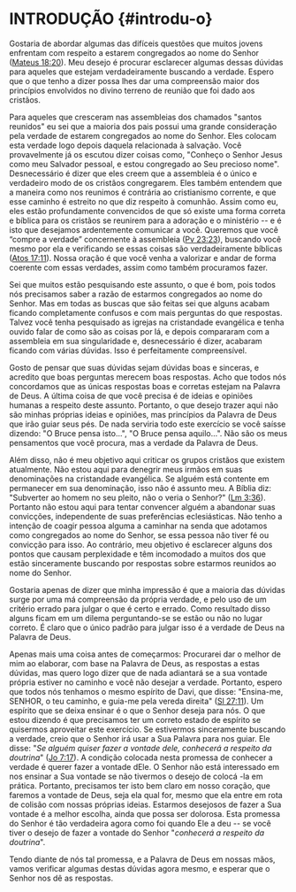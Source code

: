 # INTRODUÇÃO {#introdu-o}

Gostaria de abordar algumas das difíceis questões que muitos jovens enfrentam com respeito a estarem congregados ao nome do Senhor ([Mateus 18:20](http://bibliaonline.com.br/acf/mt/18/20)). Meu desejo é procurar esclarecer algumas dessas dúvidas para aqueles que estejam verdadeiramente buscando a verdade. Espero que o que tenho a dizer possa lhes dar uma compreensão maior dos princípios envolvidos no divino terreno de reunião que foi dado aos cristãos.

Para aqueles que cresceram nas assembleias dos chamados &quot;santos reunidos&quot; eu sei que a maioria dos pais possui uma grande consideração pela verdade de estarem congregados ao nome do Senhor. Eles colocam esta verdade logo depois daquela relacionada à salvação. Você provavelmente já os escutou dizer coisas como, &quot;Conheço o Senhor Jesus como meu Salvador pessoal, e estou congregado ao Seu precioso nome&quot;. Desnecessário é dizer que eles creem que a assembleia é o único e verdadeiro modo de os cristãos congregarem. Eles também entendem que a maneira como nos reunimos é contrária ao cristianismo corrente, e que esse caminho é estreito no que diz respeito à comunhão. Assim como eu, eles estão profundamente convencidos de que só existe uma forma correta e bíblica para os cristãos se reunirem para a adoração e o ministério -- e é isto que desejamos ardentemente comunicar a você. Queremos que você “compre a verdade” concernente à assembleia ([Pv 23:23](http://bibliaonline.com.br/acf/pv/23/23)), buscando você mesmo por ela e verificando se essas coisas são verdadeiramente bíblicas ([Atos 17:11](http://bibliaonline.com.br/acf/atos/17/11)). Nossa oração é que você venha a valorizar e andar de forma coerente com essas verdades, assim como também procuramos fazer.

Sei que muitos estão pesquisando este assunto, o que é bom, pois todos nós precisamos saber a razão de estarmos congregados ao nome do Senhor. Mas em todas as buscas que são feitas sei que alguns acabam ficando completamente confusos e com mais perguntas do que respostas. Talvez você tenha pesquisado as igrejas na cristandade evangélica e tenha ouvido falar de como são as coisas por lá, e depois compararam com a assembleia em sua singularidade e, desnecessário é dizer, acabaram ficando com várias dúvidas. Isso é perfeitamente compreensível.

Gosto de pensar que suas dúvidas sejam dúvidas boas e sinceras, e acredito que boas perguntas merecem boas respostas. Acho que todos nós concordamos que as únicas respostas boas e corretas estejam na Palavra de Deus. A última coisa de que você precisa é de ideias e opiniões humanas a respeito deste assunto. Portanto, o que desejo trazer aqui não são minhas próprias ideias e opiniões, mas princípios da Palavra de Deus que irão guiar seus pés. De nada serviria todo este exercício se você saísse dizendo: &quot;O Bruce pensa isto...&quot;, &quot;O Bruce pensa aquilo...&quot;. Não são os meus pensamentos que você procura, mas a verdade da Palavra de Deus.

Além disso, não é meu objetivo aqui criticar os grupos cristãos que existem atualmente. Não estou aqui para denegrir meus irmãos em suas denominações na cristandade evangélica. Se alguém está contente em permanecer em sua denominação, isso não é assunto meu. A Bíblia diz: &quot;Subverter ao homem no seu pleito, não o veria o Senhor?&quot; ([Lm 3:36](http://bibliaonline.com.br/acf/lm/3/36)). Portanto não estou aqui para tentar convencer alguém a abandonar suas convicções, independente de suas preferências eclesiásticas. Não tenho a intenção de coagir pessoa alguma a caminhar na senda que adotamos como congregados ao nome do Senhor, se essa pessoa não tiver fé ou convicção para isso. Ao contrário, meu objetivo é esclarecer alguns dos pontos que causam perplexidade e têm incomodado a muitos dos que estão sinceramente buscando por respostas sobre estarmos reunidos ao nome do Senhor.

Gostaria apenas de dizer que minha impressão é que a maioria das dúvidas surge por uma má compreensão da própria verdade, e pelo uso de um critério errado para julgar o que é certo e errado. Como resultado disso alguns ficam em um dilema perguntando-se se estão ou não no lugar correto. É claro que o único padrão para julgar isso é a verdade de Deus na Palavra de Deus.

Apenas mais uma coisa antes de começarmos: Procurarei dar o melhor de mim ao elaborar, com base na Palavra de Deus, as respostas a estas dúvidas, mas quero logo dizer que de nada adiantará se a sua vontade própria estiver no caminho e você não desejar a verdade. Portanto, espero que todos nós tenhamos o mesmo espírito de Davi, que disse: &quot;Ensina-me, SENHOR, o teu caminho, e guia-me pela vereda direita&quot; ([Sl 27:11](http://bibliaonline.com.br/acf/sl/27/11)). Um espírito que se deixa ensinar é o que o Senhor deseja para nós. O que estou dizendo é que precisamos ter um correto estado de espírito se quisermos aproveitar este exercício. Se estivermos sinceramente buscando a verdade, creio que o Senhor irá usar a Sua Palavra para nos guiar. Ele disse: &quot;_Se alguém quiser fazer a vontade dele,_ _conhecerá a respeito da doutrina_&quot; ([Jo 7:17](http://bibliaonline.com.br/acf/jo/7/17)). A condição colocada nesta promessa de conhecer a verdade é querer fazer a vontade dEle. O Senhor não está interessado em nos ensinar a Sua vontade se não tivermos o desejo de colocá -la em prática. Portanto, precisamos ter isto bem claro em nosso coração, que faremos a vontade de Deus, seja ela qual for, mesmo que ela entre em rota de colisão com nossas próprias ideias. Estarmos desejosos de fazer a Sua vontade é a melhor escolha, ainda que possa ser dolorosa. Esta promessa do Senhor é tão verdadeira agora como foi quando Ele a deu -- se você tiver o desejo de fazer a vontade do Senhor &quot;_conhecerá a respeito da doutrina_&quot;.

Tendo diante de nós tal promessa, e a Palavra de Deus em nossas mãos, vamos verificar algumas destas dúvidas agora mesmo, e esperar que o Senhor nos dê as respostas.